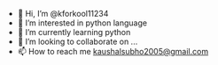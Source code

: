 - 👋 Hi, I’m @kforkool11234
- 👀 I’m interested in python language 
- 🌱 I’m currently learning python
- 💞️ I’m looking to collaborate on ...
- 📫 How to reach me kaushalsubho2005@gmail.com

<!---
kforkool11234/kforkool11234 is a ✨ special ✨ repository because its `README.md` (this file) appears on your GitHub profile.
You can click the Preview link to take a look at your changes.
--->
